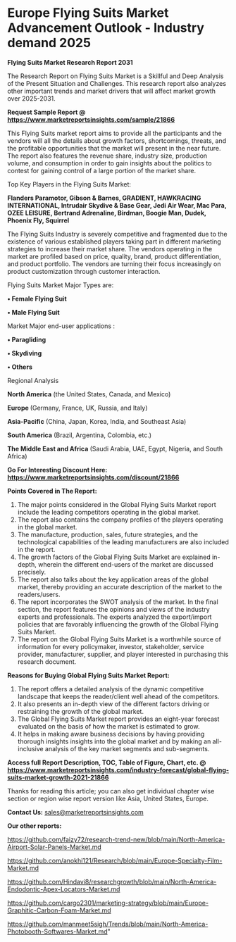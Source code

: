 # Europe Flying Suits Market Advancement Outlook - Industry demand 2025

<strong>Flying Suits Market Research Report 2031</strong>

The Research Report on Flying Suits Market is a Skillful and Deep Analysis of the Present Situation and Challenges. This research report also analyzes other important trends and market drivers that will affect market growth over 2025-2031.

<strong>Request Sample Report @ <a href=https://www.marketreportsinsights.com/sample/21866>https://www.marketreportsinsights.com/sample/21866</a></strong>

This Flying Suits market report aims to provide all the participants and the vendors will all the details about growth factors, shortcomings, threats, and the profitable opportunities that the market will present in the near future. The report also features the revenue share, industry size, production volume, and consumption in order to gain insights about the politics to contest for gaining control of a large portion of the market share.

Top Key Players in the Flying Suits Market:

<strong>Flanders Paramotor, Gibson & Barnes, GRADIENT, HAWKRACING INTERNATIONAL, Intrudair Skydive & Base Gear, Jedi Air Wear, Mac Para, OZEE LEISURE, Bertrand Adrenaline, Birdman, Boogie Man, Dudek, Phoenix Fly, Squirrel</strong>

The Flying Suits Industry is severely competitive and fragmented due to the existence of various established players taking part in different marketing strategies to increase their market share. The vendors operating in the market are profiled based on price, quality, brand, product differentiation, and product portfolio. The vendors are turning their focus increasingly on product customization through customer interaction.

Flying Suits Market Major Types are:

<strong>• Female Flying Suit

• Male Flying Suit</strong>

Market Major end-user applications :

<strong>• Paragliding

• Skydiving

• Others</strong>

Regional Analysis

</u><strong><b>North America</b></strong> (the United States, Canada, and Mexico)

<strong><b>Europe </b></strong>(Germany, France, UK, Russia, and Italy)

<strong><b>Asia-Pacific</b></strong> (China, Japan, Korea, India, and Southeast Asia)

<strong><b>South America</b></strong> (Brazil, Argentina, Colombia, etc.)

<strong><b>The Middle East and Africa</b></strong> (Saudi Arabia, UAE, Egypt, Nigeria, and South Africa)

<strong>Go For Interesting Discount Here: <a href=https://www.marketreportsinsights.com/discount/21866>https://www.marketreportsinsights.com/discount/21866</a></strong>

<strong>Points Covered in The Report:</strong>
<ol>
  <li>The major points considered in the Global Flying Suits Market report include the leading competitors operating in the global market.</li>
  <li>The report also contains the company profiles of the players operating in the global market.</li>
  <li>The manufacture, production, sales, future strategies, and the technological capabilities of the leading manufacturers are also included in the report.</li>
  <li>The growth factors of the Global Flying Suits Market are explained in-depth, wherein the different end-users of the market are discussed precisely.</li>
  <li>The report also talks about the key application areas of the global market, thereby providing an accurate description of the market to the readers/users.</li>
  <li>The report incorporates the SWOT analysis of the market. In the final section, the report features the opinions and views of the industry experts and professionals. The experts analyzed the export/import policies that are favorably influencing the growth of the Global Flying Suits Market.</li>
  <li>The report on the Global Flying Suits Market is a worthwhile source of information for every policymaker, investor, stakeholder, service provider, manufacturer, supplier, and player interested in purchasing this research document.</li>
</ol>
<strong>Reasons for Buying Global Flying Suits Market Report:</strong>

<ol>
  <li>The report offers a detailed analysis of the dynamic competitive landscape that keeps the reader/client well ahead of the competitors.</li>
  <li>It also presents an in-depth view of the different factors driving or restraining the growth of the global market.</li>
  <li>The Global Flying Suits Market report provides an eight-year forecast evaluated on the basis of how the market is estimated to grow.</li>
  <li>It helps in making aware business decisions by having providing thorough insights insights into the global market and by making an all-inclusive analysis of the key market segments and sub-segments.</li>
</ol>
<strong>Access full Report Description, TOC, Table of Figure, Chart, etc. @ <a href=https://www.marketreportsinsights.com/industry-forecast/global-flying-suits-market-growth-2021-21866>https://www.marketreportsinsights.com/industry-forecast/global-flying-suits-market-growth-2021-21866</a></strong>


Thanks for reading this article; you can also get individual chapter wise section or region wise report version like Asia, United States, Europe.

<strong>Contact Us:</strong>
sales@marketreportsinsights.com

<strong>Our other reports:</strong>

<a href=https://github.com/faizy72/research-trend-new/blob/main/North-America-Airport-Solar-Panels-Market.md>https://github.com/faizy72/research-trend-new/blob/main/North-America-Airport-Solar-Panels-Market.md</a>

<a href=https://github.com/anokhi121/Research/blob/main/Europe-Specialty-Film-Market.md>https://github.com/anokhi121/Research/blob/main/Europe-Specialty-Film-Market.md</a>

<a href=https://github.com/Hindavi8/researchgrowth/blob/main/North-America-Endodontic-Apex-Locators-Market.md>https://github.com/Hindavi8/researchgrowth/blob/main/North-America-Endodontic-Apex-Locators-Market.md</a>

<a href=https://github.com/cargo2301/marketing-strategy/blob/main/Europe-Graphitic-Carbon-Foam-Market.md>https://github.com/cargo2301/marketing-strategy/blob/main/Europe-Graphitic-Carbon-Foam-Market.md</a>

<a href=https://github.com/manmeet5sigh/Trends/blob/main/North-America-Photobooth-Softwares-Market.md>https://github.com/manmeet5sigh/Trends/blob/main/North-America-Photobooth-Softwares-Market.md</a>"
